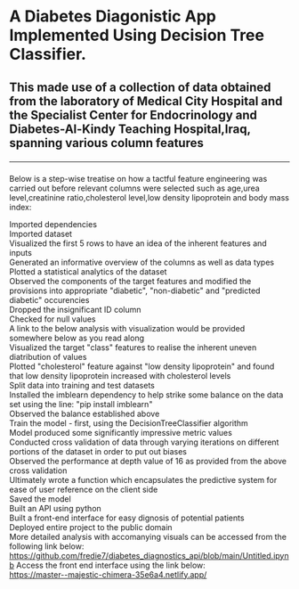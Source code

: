 # A Diabetes Diagonistic App Implemented Using Decision Tree Classifier.

## This made use of a collection of data obtained from the laboratory of Medical City Hospital  and the Specialist Center for Endocrinology and Diabetes-Al-Kindy Teaching Hospital,Iraq, spanning various column features<hr>

Below is a step-wise treatise on how a tactful feature engineering was carried out before relevant columns were selected such as age,urea level,creatinine ratio,cholesterol level,low density lipoprotein and body mass index:

Imported dependencies<br>
Imported dataset<br>
Visualized the first 5 rows to have an idea of the inherent features and inputs<br>
Generated an informative overview of the columns as well as data types<br>
Plotted a statistical analytics of the dataset<br>
Observed the components of the target features and modified the provisions into appropriate "diabetic", "non-diabetic" and "predicted diabetic" occurencies<br>
Dropped the insignificant ID column<br>
Checked for null values<br>
A link to the below analysis with visualization would be provided somewhere below as you read along<br>
Visualized the target "class" features to realise the inherent uneven diatribution of values<br>
Plotted "cholesterol" feature against "low density lipoprotein" and found that low density lipoprotein increased with cholesterol levels<br>
Split data into training and test datasets<br>
Installed the imblearn dependency to help strike some balance on the data set using the line: "pip install imblearn"<br>
Observed the balance established above<br>
Train the model - first, using the DecisionTreeClassifier algorithm<br>
Model produced some significantly impressive metric values<br>
Conducted cross validation of data through varying iterations on different portions of the dataset in order to put out biases<br>
Observed the performance at depth value of 16 as provided from the above cross validation<br>
Ultimately wrote a function which encapsulates the predictive system for ease of user reference on the client side<br>
Saved the model<br>
Built an API using python<br>
Built a front-end interface for easy dignosis of potential patients<br>
Deployed entire project to the public domain<br>
More detailed analysis with accomanying visuals can be accessed from the following link below:<br>
<a href="https://github.com/fredie7/diabetes_diagnostics_api/blob/main/Untitled.ipynb">https://github.com/fredie7/diabetes_diagnostics_api/blob/main/Untitled.ipynb</a>
Access the front end interface using the link below:<br>
<a href="https://master--majestic-chimera-35e6a4.netlify.app/">https://master--majestic-chimera-35e6a4.netlify.app/</a>
